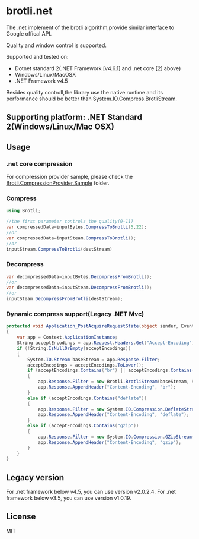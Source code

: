 # brotli.net
The .net implement of the brotli algorithm,provide similar interface to Google offical API.

Quality and window control is supported.

Supported and tested on:
- Dotnet standard 2(.NET Framework [v4.6.1] and .net core [2] above)
- Windows/Linux/MacOSX
- .NET Framework v4.5

Besides quality controll,the library use the native runtime and its performance should be better than System.IO.Compress.BrotliStream.
## Supporting platform: .NET Standard 2(Windows/Linux/Mac OSX)

## Usage
### .net core compression
For compression provider sample, please check the [Brotli.CompressionProvider.Sample](https://github.com/XieJJ99/brotli.net/tree/master/Brotli.NET/Brotli.CompressionProvider.Sample) folder.
### Compress

```C#
using Brotli;

//the first parameter controls the quality(0-11)
var compressedData=inputBytes.CompressToBrotli(5,22);
//or
var compressedData=inputSteam.CompressToBrotli();
//or
inputStream.CompressToBrotli(destStream)
```       

### Decompress

```C#
var decompressedData=inputBytes.DecompressFromBrotli();
//or
var decompressedData=inputSteam.DecompressFromBrotli();
//or
inputSteam.DecompressFromBrotli(destStream);
```

### Dynamic compress support(Legacy .NET Mvc)

```C#
protected void Application_PostAcquireRequestState(object sender, EventArgs e)
{
    var app = Context.ApplicationInstance;
    String acceptEncodings = app.Request.Headers.Get("Accept-Encoding");
    if (!String.IsNullOrEmpty(acceptEncodings))
    {
        System.IO.Stream baseStream = app.Response.Filter;
        acceptEncodings = acceptEncodings.ToLower();
        if (acceptEncodings.Contains("br") || acceptEncodings.Contains("brotli"))
        {
            app.Response.Filter = new Brotli.BrotliStream(baseStream, System.IO.Compression.CompressionMode.Compress);
            app.Response.AppendHeader("Content-Encoding", "br");
        }
        else if (acceptEncodings.Contains("deflate"))
        {
            app.Response.Filter = new System.IO.Compression.DeflateStream(baseStream, System.IO.Compression.CompressionMode.Compress);
            app.Response.AppendHeader("Content-Encoding", "deflate");
        }
        else if (acceptEncodings.Contains("gzip"))
        {
            app.Response.Filter = new System.IO.Compression.GZipStream(baseStream, System.IO.Compression.CompressionMode.Compress);
            app.Response.AppendHeader("Content-Encoding", "gzip");
        }
    }
}      	
```

## Legacy version
For .net framework below v4.5, you can use version v2.0.2.4.
For .net framework below v3.5, you can use version v1.0.19.

## License
MIT
